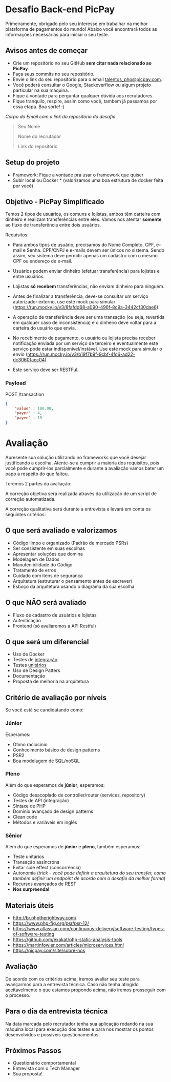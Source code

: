 # Desafio Back-end PicPay

Primeiramente, obrigado pelo seu interesse em trabalhar na melhor plataforma de pagamentos do mundo!
Abaixo você encontrará todos as informações necessárias para iniciar o seu teste.

## Avisos antes de começar

- Crie um repositório no seu GitHub **sem citar nada relacionado ao PicPay**.
- Faça seus commits no seu repositório.
- Envie o link do seu repositório para o email talentos_php@picpay.com.
- Você poderá consultar o Google, Stackoverflow ou algum projeto particular na sua máquina.
- Fique à vontade para perguntar qualquer dúvida aos recrutadores.
- Fique tranquilo, respire, assim como você, também já passamos por essa etapa. Boa sorte! :)

*Corpo do Email com o link do repositório do desafio*

>Seu Nome
>
>Nome do recrutador
>
>Link do repositório

## Setup do projeto

- Framework: Fique a vontade pra usar o framework que quiser
- Subir local ou Docker * (valorizamos uma boa estrutura de docker feita por você)


## Objetivo - PicPay Simplificado

Temos 2 tipos de usuários, os comuns e lojistas, ambos têm carteira com dinheiro e realizam transferências entre eles. Vamos nos atentar **somente** ao fluxo de transferência entre dois usuários.

Requisitos:

- Para ambos tipos de usuário, precisamos do Nome Completo, CPF, e-mail e Senha. CPF/CNPJ e e-mails devem ser únicos no sistema. Sendo assim, seu sistema deve permitir apenas um cadastro com o mesmo CPF ou endereço de e-mail.

- Usuários podem enviar dinheiro (efetuar transferência) para lojistas e entre usuários. 

- Lojistas **só recebem** transferências, não enviam dinheiro para ninguém.

- Antes de finalizar a transferência, deve-se consultar um serviço autorizador externo, use este mock para simular (https://run.mocky.io/v3/8fafdd68-a090-496f-8c9a-3442cf30dae6).

- A operação de transferência deve ser uma transação (ou seja, revertida em qualquer caso de inconsistência) e o dinheiro deve voltar para a carteira do usuário que envia. 

- No recebimento de pagamento, o usuário ou lojista precisa receber notificação enviada por um serviço de terceiro e eventualmente este serviço pode estar indisponível/instável. Use este mock para simular o envio (https://run.mocky.io/v3/b19f7b9f-9cbf-4fc6-ad22-dc30601aec04). 

- Este serviço deve ser RESTFul.

### Payload

POST /transaction

```json
{
    "value" : 100.00,
    "payer" : 4,
    "payee" : 15
}
```


# Avaliação

Apresente sua solução utilizando no frameworks que você desejar justificando a escolha.
Atente-se a cumprir a maioria dos requisitos, pois você pode cumprir-los parcialmente e durante a avaliação vamos bater um papo a respeito do que faltou.

Teremos 2 partes da avaliação:

A correção objetiva será realizada através da utilização de um script de correção automatizada.

A correção qualitativa será durante a entrevista e levará em conta os seguintes critérios:

## O que será avaliado e valorizamos
- Código limpo e organizado (Padrão de mercado PSRs)
- Ser consistente em suas escolhas
- Apresentar soluções que domina
- Modelagem de Dados
- Manutenibilidade do Código
- Tratamento de erros
- Cuidado com itens de segurança
- Arquitetura (estruturar o pensamento antes de escrever)
- Esboço da arquitetura usando o diagrama da sua escolha

## O que NÃO será avaliado
- Fluxo de cadastro de usuários e lojistas
- Autenticação
- Frontend (só avaliaremos a API Restful)

## O que será um diferencial
- Uso de Docker
- Testes de [integração](https://www.atlassian.com/continuous-delivery/software-testing/types-of-software-testing)
- Testes [unitários](https://www.atlassian.com/continuous-delivery/software-testing/types-of-software-testing)
- Uso de Design Patters
- Documentação
- Proposta de melhoria na arquitetura


## Critério de avaliação por níveis

Se você está se candidatando como:

### Júnior
Esperamos:

* Ótimo raciocínio
* Conhecimento básico de design patterns
* PSR2
* Boa modelagem de SQL/noSQL

### Pleno
Além do que esperamos de **júnior**, esperamos:

* Código desacoplado de controller/router (services, repository)
* Testes de API (integração)
* Síntaxe de PHP
* Domínio avançado de design patterns
* Clean code
* Métodos e variáveis em inglês

### Sênior

Além do que esperamos de **júnior** e **pleno**, também esperamos:

* Teste unitários
* Transação assíncrona
* Evitar side effect (concorrência)
* Autonomia (_trick - você pode definir a arquitetura do seu transfer, como também definir um endpoint de acordo com o desafio da melhor forma_)
* Recursos avançados de REST
* **Nos surpreenda!**

## Materiais úteis
- http://br.phptherightway.com/
- https://www.php-fig.org/psr/psr-12/
- https://www.atlassian.com/continuous-delivery/software-testing/types-of-software-testing
- https://github.com/exakat/php-static-analysis-tools
- https://martinfowler.com/articles/microservices.html
- https://picpay.com/site/sobre-nos

## Avaliação

De acordo com os critérios acima, iremos avaliar seu teste para avançarmos para a entrevista técnica.
Caso não tenha atingido aceitavelmente o que estamos propondo acima, não iremos prosseguir com o processo.

## Para o dia da entrevista técnica
Na data marcada pelo recrutador tenha sua aplicação rodando na sua máquina local para execução dos testes e para nos mostrar os pontos desenvolvidos e possíveis questionamentos.

## Próximos Passos

  * Questionário comportamental
  * Entrevista com o Tech Manager
  * Sua proposta!
